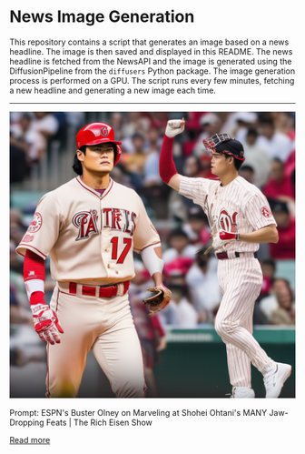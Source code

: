 # News Image Generation
This repository contains a script that generates an image based on a news headline. The image is then saved and displayed in this README.
The news headline is fetched from the NewsAPI and the image is generated using the DiffusionPipeline from the `diffusers` Python package. The image generation process is performed on a GPU.
The script runs every few minutes, fetching a new headline and generating a new image each time.

---

![Generated Image](image.png)

Prompt: ESPN's Buster Olney on Marveling at Shohei Ohtani's MANY Jaw-Dropping Feats | The Rich Eisen Show

[Read more](https://www.youtube.com/watch?v=Z-TPQkAiLFc)